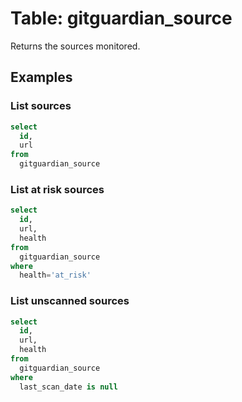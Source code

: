 # Table: gitguardian_source

Returns the sources monitored.

## Examples

### List sources

```sql
select
  id,
  url
from
  gitguardian_source
```

### List at risk sources

```sql
select
  id,
  url,
  health
from
  gitguardian_source
where
  health='at_risk'
```

### List unscanned sources

```sql
select
  id,
  url,
  health
from
  gitguardian_source
where
  last_scan_date is null
```
